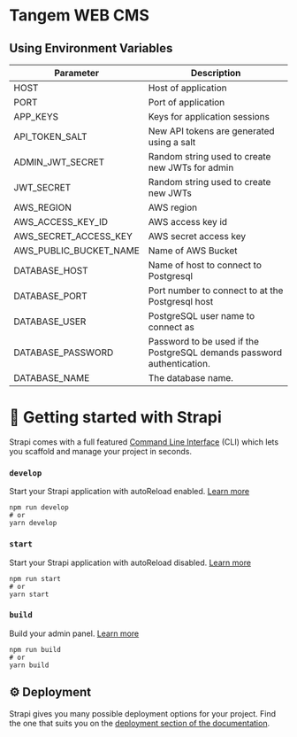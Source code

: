 # Tangem WEB CMS

## Using Environment Variables

| Parameter              | Description                                                            |
|------------------------|------------------------------------------------------------------------|
| HOST                   | Host of application                                                    |
| PORT                   | Port of application                                                    |
| APP_KEYS               | Keys for application sessions                                          |
| API_TOKEN_SALT         | New API tokens are generated using a salt                              |
| ADMIN_JWT_SECRET       | Random string used to create new JWTs for admin                        |
| JWT_SECRET             | Random string used to create new JWTs                                  |
| AWS_REGION             | AWS region                                                             |
| AWS_ACCESS_KEY_ID      | AWS access key id                                                      |
| AWS_SECRET_ACCESS_KEY  | AWS secret access key                                                  |
| AWS_PUBLIC_BUCKET_NAME | Name of AWS Bucket                                                     |
| DATABASE_HOST          | Name of host to connect to Postgresql                                  |
| DATABASE_PORT          | Port number to connect to at the Postgresql host                       |
| DATABASE_USER          | PostgreSQL user name to connect as                                     |
| DATABASE_PASSWORD      | Password to be used if the PostgreSQL demands password authentication. |
| DATABASE_NAME          | The database name.                                                     |

# 🚀 Getting started with Strapi

Strapi comes with a full featured [Command Line Interface](https://docs.strapi.io/developer-docs/latest/developer-resources/cli/CLI.html) (CLI) which lets you scaffold and manage your project in seconds.

### `develop`

Start your Strapi application with autoReload enabled. [Learn more](https://docs.strapi.io/developer-docs/latest/developer-resources/cli/CLI.html#strapi-develop)

```
npm run develop
# or
yarn develop
```

### `start`

Start your Strapi application with autoReload disabled. [Learn more](https://docs.strapi.io/developer-docs/latest/developer-resources/cli/CLI.html#strapi-start)

```
npm run start
# or
yarn start
```

### `build`

Build your admin panel. [Learn more](https://docs.strapi.io/developer-docs/latest/developer-resources/cli/CLI.html#strapi-build)

```
npm run build
# or
yarn build
```

## ⚙️ Deployment

Strapi gives you many possible deployment options for your project. Find the one that suits you on the [deployment section of the documentation](https://docs.strapi.io/developer-docs/latest/setup-deployment-guides/deployment.html).
